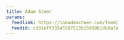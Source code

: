 ```yaml
---
title: Adam Steer
params:
  feedlink: https://iamadamsteer.com/feed/
  feedid: cd01eff35545567513b15900b1db0a7a
---
```

